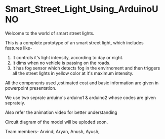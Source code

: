 # Smart_Street_Light_Using_ArduinoUNO

Welcome to the world of smart street lights.

This is a complete prototype of an smart street light, which includes features like-
1) It controls it's light intensity, according to day or night.
2) It dims when no vehicle is passing on the roads.
3) It has fog sensor which detects fog in the envirnoment and then triggers all the street lights in yellow color at it's maximum intensity.

All the components used ,estimated cost and basic information are given in powerpoint presentation.

We use two seprate arduino's arduino1 & arduino2 whose codes are given seprately.

Also refer the animation video for better understanding

Circuit diagram of the model will be uploded soon.

Team members-
Arvind, 
Aryan, 
Anush, 
Ayush, 

